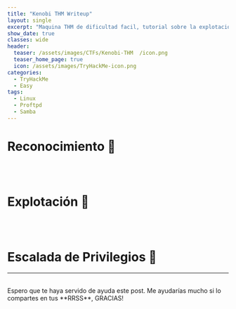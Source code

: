 ```yaml
---
title: "Kenobi THM Writeup"
layout: single
excerpt: "Maquina THM de dificultad facil, tutorial sobre la explotación de una máquina Linux. Se va utilizar Samba para recursos compartidos, manipular una versión vulnerable de proftpd y aumentar sus privilegios con la manipulación de variables de ruta."
show_date: true
classes: wide
header:
  teaser: /assets/images/CTFs/Kenobi-THM  /icon.png
  teaser_home_page: true  
  icon: /assets/images/TryHackMe-icon.png
categories:
  - TryHackMe
  - Easy
tags:
  - Linux
  - Proftpd
  - Samba
---
```


# Reconocimiento 🔎 

<br><br>

# Explotación 🔑

<br><br>

# Escalada de Privilegios 🚀


---

<br>
Espero que te haya servido de ayuda este post. Me ayudarías mucho si lo compartes en tus **RRSS**, GRACIAS!


